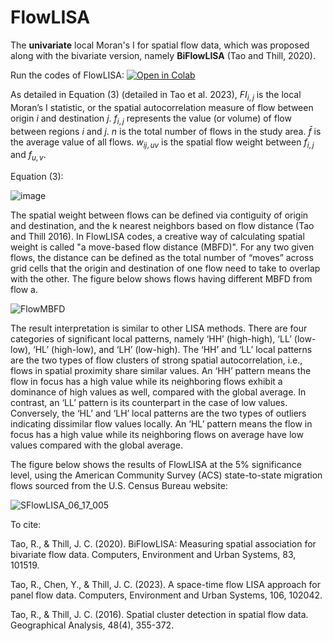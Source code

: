 # FlowLISA
The **univariate** local Moran's I for spatial flow data, which was proposed along with the bivariate version, namely **BiFlowLISA** (Tao and Thill, 2020). 

Run the codes of FlowLISA:
[![Open in Colab](https://colab.research.google.com/assets/colab-badge.svg)](https://colab.research.google.com/github/bobyellow/FlowLISA/blob/main/FlowLISA_main.ipynb)

As detailed in Equation (3) (detailed in Tao et al. 2023), $FI_{i,j}$ is the local Moran’s I statistic, or the spatial autocorrelation measure of flow between origin $i$ and destination $j$. $f_{i,j}$ represents the value (or volume) of flow between regions $i$ and $j$. $n$ is the total number of flows in the study area. $\bar{f}$ is the average value of all flows. $w_{ij,uv}$ is the spatial flow weight between $f_{i,j}$ and $f_{u,v}$.

Equation (3):

![image](https://github.com/user-attachments/assets/c94ee5f0-263e-4ddb-b2d0-d2d0b2334dc8)

The spatial weight between flows can be defined via contiguity of origin and destination, and the k nearest neighbors based on flow distance (Tao and Thill 2016). In FlowLISA codes, a creative way of calculating spatial weight is called "a move-based flow distance (MBFD)". For any two given flows, the distance can be defined as the total number of “moves” across grid cells that the origin and destination of one flow need to take to overlap with the other. The figure below shows flows having different MBFD from flow a. 

![FlowMBFD](https://github.com/user-attachments/assets/5a43de00-7ba0-490a-b05f-b82cc96bd2d4)


The result interpretation is similar to other LISA methods. There are four categories of significant local patterns, namely ‘HH’ (high-high), ‘LL’ (low-low), ‘HL’ (high-low), and ‘LH’ (low-high). The ‘HH’ and ‘LL’ local patterns are the two types of flow clusters of strong spatial autocorrelation, i.e., flows in spatial proximity share similar values. An ‘HH’ pattern means the flow in focus has a high value while its neighboring flows exhibit a dominance of high values as well, compared with the global average. In contrast, an ‘LL’ pattern is its counterpart in the case of low values. Conversely, the ‘HL’ and ‘LH’ local patterns are the two types of outliers indicating dissimilar flow values locally. An ‘HL’ pattern means the flow in focus has a high value while its neighboring flows on average have low values compared with the global average. 

The figure below shows the results of FlowLISA at the 5% significance level, using the American Community Survey (ACS) state-to-state migration flows sourced from the U.S. Census Bureau website:

![SFlowLISA_06_17_005](https://github.com/user-attachments/assets/e0cbc289-8bf3-449a-a166-adfa93644bca)


To cite:

Tao, R., & Thill, J. C. (2020). BiFlowLISA: Measuring spatial association for bivariate flow data. Computers, Environment and Urban Systems, 83, 101519.

Tao, R., Chen, Y., & Thill, J. C. (2023). A space-time flow LISA approach for panel flow data. Computers, Environment and Urban Systems, 106, 102042.

Tao, R., & Thill, J. C. (2016). Spatial cluster detection in spatial flow data. Geographical Analysis, 48(4), 355-372.
